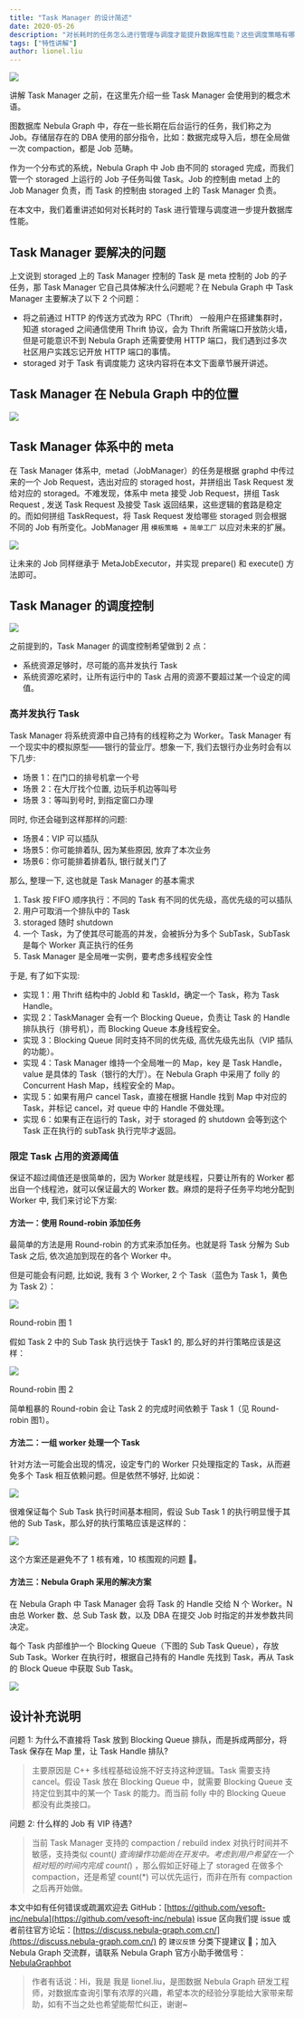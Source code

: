 ```yaml
---
title: "Task Manager 的设计简述"
date: 2020-05-26
description: "对长耗时的任务怎么进行管理与调度才能提升数据库性能？这些调度策略有哪些权衡与取舍呢？本文将着重讲述如何对长耗时的 Task 进行管理与调度进一步提升数据库性能。"
tags: ["特性讲解"]
author: lionel.liu
---
```


![](https://www-cdn.nebula-graph.com.cn/nebula-blog/TM01.png)

讲解 Task Manager 之前，在这里先介绍一些 Task Manager 会使用到的概念术语。

图数据库 Nebula Graph 中，存在一些长期在后台运行的任务，我们称之为 Job。存储层存在的 DBA 使用的部分指令，比如：数据完成导入后，想在全局做一次 compaction，都是 Job 范畴。

作为一个分布式的系统，Nebula Graph 中 Job 由不同的 storaged 完成，而我们管一个 storaged 上运行的 Job 子任务叫做 Task。Job 的控制由 metad 上的 Job Manager 负责，而 Task 的控制由 storaged 上的 Task Manager 负责。

在本文中，我们着重讲述如何对长耗时的 Task 进行管理与调度进一步提升数据库性能。

## Task Manager 要解决的问题

上文说到 storaged 上的 Task Manager 控制的 Task 是 meta 控制的 Job 的子任务，那 Task Manager 它自己具体解决什么问题呢？在 Nebula Graph 中 Task Manager 主要解决了以下 2 个问题：

- 将之前通过 HTTP 的传送方式改为 RPC（Thrift）
一般用户在搭建集群时，知道 storaged 之间通信使用 Thrift 协议，会为 Thrift 所需端口开放防火墙，但是可能意识不到 Nebula Graph 还需要使用 HTTP 端口，我们遇到过多次社区用户实践忘记开放 HTTP 端口的事情。
- storaged 对于 Task 有调度能力
这块内容将在本文下面章节展开讲述。

## Task Manager 在 Nebula Graph 中的位置

![](https://www-cdn.nebula-graph.com.cn/nebula-blog/TM02.png)

## Task Manager 体系中的 meta 

在 Task Manager 体系中,  metad（JobManager）的任务是根据 graphd 中传过来的一个 Job Request，选出对应的 storaged host，并拼组出 Task Request 发给对应的 storaged。不难发现，体系中 meta 接受 Job Request，拼组 Task Request , 发送 Task Request 及接受 Task 返回结果，这些逻辑的套路是稳定的。而如何拼组 TaskRequest，将 Task Request 发给哪些 storaged 则会根据不同的 Job 有所变化。JobManager 用 `模板策略`  + `简单工厂` 以应对未来的扩展。

![](https://www-cdn.nebula-graph.com.cn/nebula-blog/TM03.png)

让未来的 Job 同样继承于 MetaJobExecutor，并实现 prepare() 和 execute() 方法即可。

## Task Manager 的调度控制

![](https://www-cdn.nebula-graph.com.cn/nebula-blog/TM04.png)

之前提到的，Task Manager 的调度控制希望做到 2 点：

- 系统资源足够时，尽可能的高并发执行 Task
- 系统资源吃紧时，让所有运行中的 Task 占用的资源不要超过某一个设定的阈值。

### 高并发执行 Task

Task Manager 将系统资源中自己持有的线程称之为 Worker。Task Manager 有一个现实中的模拟原型——银行的营业厅。想象一下, 我们去银行办业务时会有以下几步:

- 场景 1：在门口的排号机拿一个号
- 场景 2：在大厅找个位置, 边玩手机边等叫号
- 场景 3：等叫到号时, 到指定窗口办理

同时, 你还会碰到这样那样的问题:

- 场景4：VIP 可以插队
- 场景5：你可能排着队, 因为某些原因, 放弃了本次业务
- 场景6：你可能排着排着队, 银行就关门了

那么, 整理一下, 这也就是 Task Manager 的基本需求

1. Task 按 FIFO 顺序执行：不同的 Task 有不同的优先级，高优先级的可以插队
2. 用户可取消一个排队中的 Task
2. storaged 随时 shutdown
2. 一个 Task，为了使其尽可能高的并发，会被拆分为多个 SubTask，SubTask 是每个 Worker 真正执行的任务
2. Task Manager 是全局唯一实例，要考虑多线程安全性

于是, 有了如下实现:

- 实现 1：用 Thrift 结构中的 JobId 和 TaskId，确定一个 Task，称为 Task Handle。
- 实现 2：TaskManager 会有一个 Blocking Queue，负责让 Task 的 Handle 排队执行（排号机），而 Blocking Queue 本身线程安全。
- 实现 3：Blocking Queue 同时支持不同的优先级, 高优先级先出队（VIP 插队的功能）。
- 实现 4：Task Manager 维持一个全局唯一的 Map，key 是 Task Handle，value 是具体的 Task（银行的大厅）。在 Nebula Graph 中采用了 folly 的 Concurrent Hash Map，线程安全的 Map。
- 实现 5：如果有用户 cancel Task，直接在根据 Handle 找到 Map 中对应的 Task，并标记 cancel，对 queue 中的 Handle 不做处理。
- 实现 6：如果有正在运行的 Task，对于 storaged 的 shutdown 会等到这个 Task 正在执行的 subTask 执行完毕才返回。

### 限定 Task 占用的资源阈值

保证不超过阈值还是很简单的，因为 Worker 就是线程，只要让所有的 Worker 都出自一个线程池，就可以保证最大的 Worker 数。麻烦的是将子任务平均地分配到 Worker 中, 我们来讨论下方案:

#### 方法一：使用 Round-robin 添加任务

最简单的方法是用 Round-robin 的方式来添加任务。也就是将 Task 分解为 Sub Task 之后, 依次追加到现在的各个 Worker 中。

但是可能会有问题, 比如说, 我有 3 个 Worker, 2 个 Task（蓝色为 Task 1，黄色为 Task 2）：

![](https://www-cdn.nebula-graph.com.cn/nebula-blog/TM05.png)

Round-robin 图 1

假如 Task 2 中的 Sub Task 执行远快于 Task1 的, 那么好的并行策略应该是这样：

![](https://www-cdn.nebula-graph.com.cn/nebula-blog/TM06.png)

Round-robin 图 2

简单粗暴的 Round-robin 会让 Task 2 的完成时间依赖于 Task 1（见 Round-robin 图1）。 

#### 方法二：一组 worker 处理一个 Task

针对方法一可能会出现的情况，设定专门的 Worker 只处理指定的 Task，从而避免多个 Task 相互依赖问题。但是依然不够好, 比如说：

![](https://www-cdn.nebula-graph.com.cn/nebula-blog/TM07.png)

很难保证每个 Sub Task 执行时间基本相同，假设 Sub Task 1 的执行明显慢于其他的 Sub Task，那么好的执行策略应该是这样的：

![](https://www-cdn.nebula-graph.com.cn/nebula-blog/TM08.png)

这个方案还是避免不了 1 核有难，10 核围观的问题 👀。

#### 方法三：Nebula Graph 采用的解决方案

在 Nebula Graph 中 Task Manager 会将 Task 的 Handle 交给 N 个 Worker。N 由总 Worker 数、总 Sub Task 数，以及 DBA 在提交 Job 时指定的并发参数共同决定。

每个 Task 内部维护一个 Blocking Queue（下图的 Sub Task Queue），存放 Sub Task。Worker 在执行时，根据自己持有的 Handle 先找到 Task，再从 Task 的 Block Queue 中获取 Sub Task。

![](https://www-cdn.nebula-graph.com.cn/nebula-blog/TM09.png)

## 设计补充说明

问题 1: 为什么不直接将 Task 放到 Blocking Queue 排队，而是拆成两部分，将 Task 保存在 Map 里，让 Task Handle 排队?

> 主要原因是 C++ 多线程基础设施不好支持这种逻辑。Task 需要支持 cancel。假设 Task 放在 Blocking Queue 中，就需要 Blocking Queue 支持定位到其中的某一个 Task 的能力。而当前 folly 中的 Blocking Queue 都没有此类接口。

问题 2: 什么样的 Job 有 VIP 待遇?

> 当前 Task Manager 支持的 compaction / rebuild index 对执行时间并不敏感，支持类似 count(*) 查询操作功能尚在开发中。考虑到用户希望在一个相对短的时间内完成 count(*) ，那么假如正好碰上了 storaged 在做多个 compaction，还是希望 count(*) 可以优先运行，而非在所有 compaction 之后再开始做。

本文中如有任何错误或疏漏欢迎去 GitHub：[https://github.com/vesoft-inc/nebula](https://github.com/vesoft-inc/nebula) issue 区向我们提 issue 或者前往官方论坛：[https://discuss.nebula-graph.com.cn/](https://discuss.nebula-graph.com.cn/) 的 `建议反馈` 分类下提建议 👏；加入 Nebula Graph 交流群，请联系 Nebula Graph 官方小助手微信号：[NebulaGraphbot](https://www-cdn.nebula-graph.com.cn/nebula-blog/nbot.png)

> 作者有话说：Hi，我是 我是 lionel.liu，是图数据 Nebula Graph 研发工程师，对数据库查询引擎有浓厚的兴趣，希望本次的经验分享能给大家带来帮助，如有不当之处也希望能帮忙纠正，谢谢~

